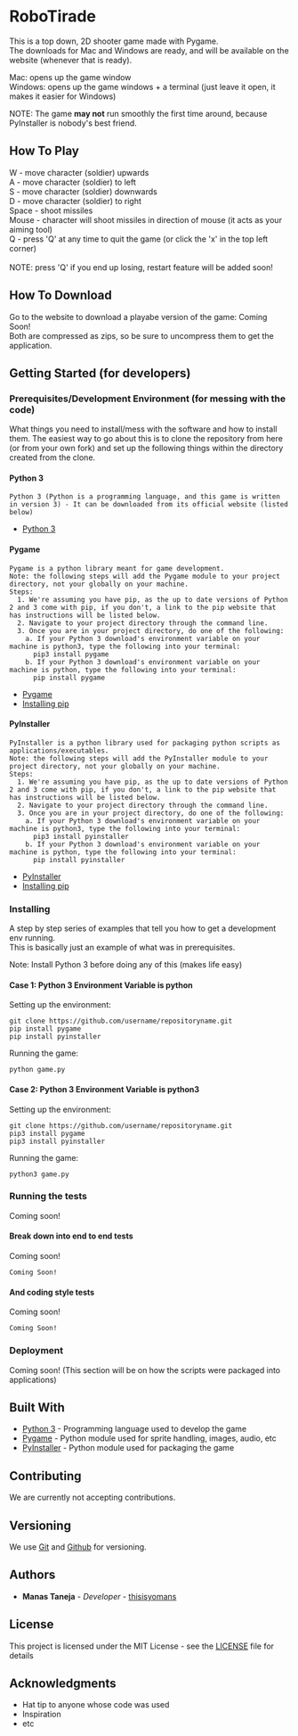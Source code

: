 # RoboTirade

This is a top down, 2D shooter game made with Pygame.\
The downloads for Mac and Windows are ready, and will be available
on the website (whenever that is ready).

Mac: opens up the game window\
Windows: opens up the game windows + a terminal (just leave it open,
it makes it easier for Windows)

NOTE: The game **may not** run smoothly the first time around, because PyInstaller
is nobody's best friend.

## How To Play

W - move character (soldier) upwards\
A - move character (soldier) to left\
S - move character (soldier) downwards\
D - move character (soldier) to right\
Space - shoot missiles\
Mouse - character will shoot missiles in direction of mouse (it acts as your aiming tool)\
Q - press 'Q' at any time to quit the game (or click the 'x' in the top left corner)\
\
NOTE: press 'Q' if you end up losing, restart feature will be added soon!

## How To Download

Go to the website to download a playabe version of the game: Coming Soon!\
Both are compressed as zips, so be sure to uncompress them to get the application.

## Getting Started (for developers)

### Prerequisites/Development Environment (for messing with the code)

What things you need to install/mess with the software and how to install them.
The easiest way to go about this is to clone the repository from here (or from your
own fork) and set up the following things within the directory created from the clone.

#### Python 3

```
Python 3 (Python is a programming language, and this game is written in version 3) - It can be downloaded from its official website (listed below)
```
* [Python 3](https://www.python.org/downloads/)

#### Pygame

```
Pygame is a python library meant for game development.
Note: the following steps will add the Pygame module to your project directory, not your globally on your machine.
Steps:
  1. We're assuming you have pip, as the up to date versions of Python 2 and 3 come with pip, if you don't, a link to the pip website that has instructions will be listed below.
  2. Navigate to your project directory through the command line.
  3. Once you are in your project directory, do one of the following:
    a. If your Python 3 download's environment variable on your machine is python3, type the following into your terminal:
      pip3 install pygame
    b. If your Python 3 download's environment variable on your machine is python, type the following into your terminal:
      pip install pygame
```
* [Pygame](www.pygame.org)
* [Installing pip](https://pip.pypa.io/en/stable/installing/)

#### PyInstaller

```
PyInstaller is a python library used for packaging python scripts as applications/executables.
Note: the following steps will add the PyInstaller module to your project directory, not your globally on your machine.
Steps:
  1. We're assuming you have pip, as the up to date versions of Python 2 and 3 come with pip, if you don't, a link to the pip website that has instructions will be listed below.
  2. Navigate to your project directory through the command line.
  3. Once you are in your project directory, do one of the following:
    a. If your Python 3 download's environment variable on your machine is python3, type the following into your terminal:
      pip3 install pyinstaller
    b. If your Python 3 download's environment variable on your machine is python, type the following into your terminal:
      pip install pyinstaller
```
* [PyInstaller](http://www.pyinstaller.org/)
* [Installing pip](https://pip.pypa.io/en/stable/installing/)

### Installing

A step by step series of examples that tell you how to get a development env running.\
This is basically just an example of what was in prerequisites.

Note: Install Python 3 before doing any of this (makes life easy)

#### Case 1: Python 3 Environment Variable is python
Setting up the environment:
```
git clone https://github.com/username/repositoryname.git
pip install pygame
pip install pyinstaller
```
Running the game:
```
python game.py
```

#### Case 2: Python 3 Environment Variable is python3
Setting up the environment:
```
git clone https://github.com/username/repositoryname.git
pip3 install pygame
pip3 install pyinstaller
```
Running the game:
```
python3 game.py
```

### Running the tests

Coming soon!

#### Break down into end to end tests

Coming soon!

```
Coming Soon!
```

#### And coding style tests

Coming soon!

```
Coming Soon!
```

### Deployment

Coming soon! (This section will be on how the scripts were packaged into applications)

## Built With

* [Python 3](https://www.python.org/downloads/) - Programming language used to develop the game
* [Pygame](www.pygame.org) - Python module used for sprite handling, images, audio, etc
* [PyInstaller](http://www.pyinstaller.org/) - Python module used for packaging the game

## Contributing

We are currently not accepting contributions.

## Versioning

We use [Git](https://git-scm.com/) and [Github](https://github.com) for versioning.

## Authors

* **Manas Taneja** - *Developer* - [thisisyomans](https://github.com/thisisyomans)

## License

This project is licensed under the MIT License - see the [LICENSE](LICENSE) file for details

## Acknowledgments

* Hat tip to anyone whose code was used
* Inspiration
* etc
